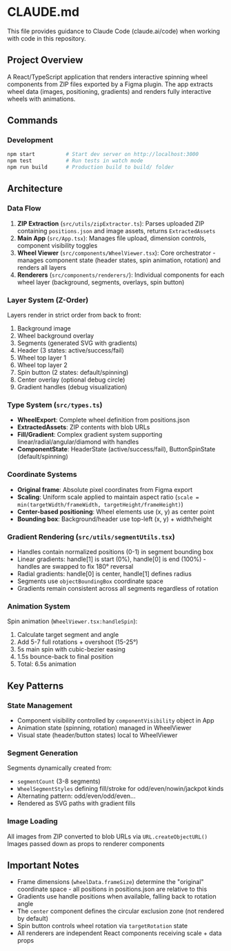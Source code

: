 # CLAUDE.md

This file provides guidance to Claude Code (claude.ai/code) when working with code in this repository.

## Project Overview

A React/TypeScript application that renders interactive spinning wheel components from ZIP files exported by a Figma plugin. The app extracts wheel data (images, positioning, gradients) and renders fully interactive wheels with animations.

## Commands

### Development
```bash
npm start          # Start dev server on http://localhost:3000
npm test           # Run tests in watch mode
npm run build      # Production build to build/ folder
```

## Architecture

### Data Flow
1. **ZIP Extraction** (`src/utils/zipExtractor.ts`): Parses uploaded ZIP containing `positions.json` and image assets, returns `ExtractedAssets`
2. **Main App** (`src/App.tsx`): Manages file upload, dimension controls, component visibility toggles
3. **Wheel Viewer** (`src/components/WheelViewer.tsx`): Core orchestrator - manages component state (header states, spin animation, rotation) and renders all layers
4. **Renderers** (`src/components/renderers/`): Individual components for each wheel layer (background, segments, overlays, spin button)

### Layer System (Z-Order)
Layers render in strict order from back to front:
1. Background image
2. Wheel background overlay
3. Segments (generated SVG with gradients)
4. Header (3 states: active/success/fail)
5. Wheel top layer 1
6. Wheel top layer 2
7. Spin button (2 states: default/spinning)
8. Center overlay (optional debug circle)
9. Gradient handles (debug visualization)

### Type System (`src/types.ts`)
- **WheelExport**: Complete wheel definition from positions.json
- **ExtractedAssets**: ZIP contents with blob URLs
- **Fill/Gradient**: Complex gradient system supporting linear/radial/angular/diamond with handles
- **ComponentState**: HeaderState (active/success/fail), ButtonSpinState (default/spinning)

### Coordinate Systems
- **Original frame**: Absolute pixel coordinates from Figma export
- **Scaling**: Uniform scale applied to maintain aspect ratio (`scale = min(targetWidth/frameWidth, targetHeight/frameHeight)`)
- **Center-based positioning**: Wheel elements use (x, y) as center point
- **Bounding box**: Background/header use top-left (x, y) + width/height

### Gradient Rendering (`src/utils/segmentUtils.tsx`)
- Handles contain normalized positions (0-1) in segment bounding box
- Linear gradients: handle[1] is start (0%), handle[0] is end (100%) - handles are swapped to fix 180° reversal
- Radial gradients: handle[0] is center, handle[1] defines radius
- Segments use `objectBoundingBox` coordinate space
- Gradients remain consistent across all segments regardless of rotation

### Animation System
Spin animation (`WheelViewer.tsx:handleSpin`):
1. Calculate target segment and angle
2. Add 5-7 full rotations + overshoot (15-25°)
3. 5s main spin with cubic-bezier easing
4. 1.5s bounce-back to final position
5. Total: 6.5s animation

## Key Patterns

### State Management
- Component visibility controlled by `componentVisibility` object in App
- Animation state (spinning, rotation) managed in WheelViewer
- Visual state (header/button states) local to WheelViewer

### Segment Generation
Segments dynamically created from:
- `segmentCount` (3-8 segments)
- `WheelSegmentStyles` defining fill/stroke for odd/even/nowin/jackpot kinds
- Alternating pattern: odd/even/odd/even...
- Rendered as SVG paths with gradient fills

### Image Loading
All images from ZIP converted to blob URLs via `URL.createObjectURL()`
Images passed down as props to renderer components

## Important Notes

- Frame dimensions (`wheelData.frameSize`) determine the "original" coordinate space - all positions in positions.json are relative to this
- Gradients use handle positions when available, falling back to rotation angle
- The `center` component defines the circular exclusion zone (not rendered by default)
- Spin button controls wheel rotation via `targetRotation` state
- All renderers are independent React components receiving scale + data props